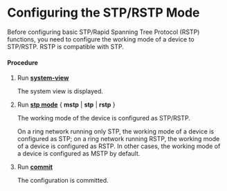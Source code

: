 Configuring the STP/RSTP Mode
=============================

Before configuring basic STP/Rapid Spanning Tree Protocol (RSTP) functions, you need to configure the working mode of a device to STP/RSTP. RSTP is compatible with STP.

#### Procedure

1. Run [**system-view**](cmdqueryname=system-view)
   
   
   
   The system view is displayed.
2. Run [**stp mode**](cmdqueryname=stp+mode) { **mstp** | **stp** | **rstp** }
   
   
   
   The working mode of the device is configured as STP/RSTP.
   
   
   
   On a ring network running only STP, the working mode of a device is configured as STP; on a ring network running RSTP, the working mode of a device is configured as RSTP. In other cases, the working mode of a device is configured as MSTP by default.
3. Run [**commit**](cmdqueryname=commit)
   
   
   
   The configuration is committed.